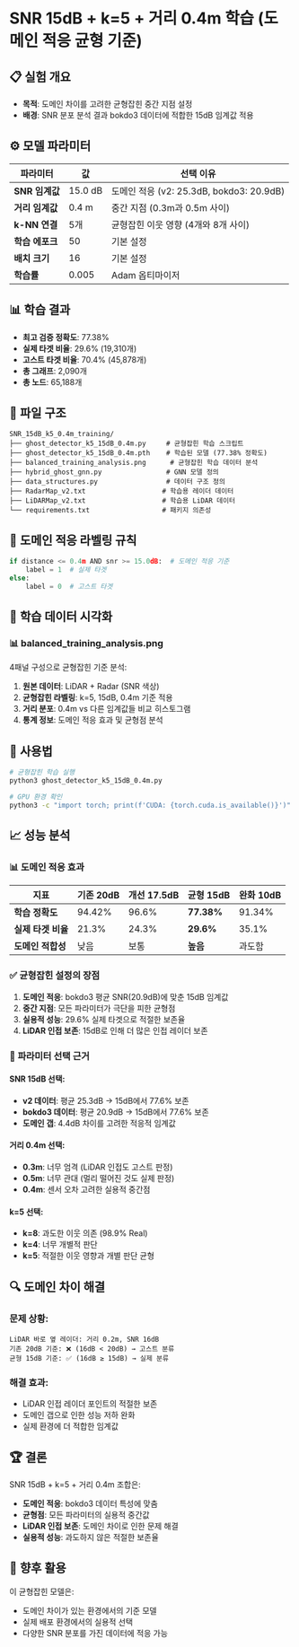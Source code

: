 # SNR 15dB + k=5 + 거리 0.4m 학습 (도메인 적응 균형 기준)

## 📋 **실험 개요**
- **목적**: 도메인 차이를 고려한 균형잡힌 중간 지점 설정
- **배경**: SNR 분포 분석 결과 bokdo3 데이터에 적합한 15dB 임계값 적용

## ⚙️ **모델 파라미터**
| 파라미터 | 값 | 선택 이유 |
|---------|-----|----------|
| **SNR 임계값** | 15.0 dB | 도메인 적응 (v2: 25.3dB, bokdo3: 20.9dB) |
| **거리 임계값** | 0.4 m | 중간 지점 (0.3m과 0.5m 사이) |
| **k-NN 연결** | 5개 | 균형잡힌 이웃 영향 (4개와 8개 사이) |
| **학습 에포크** | 50 | 기본 설정 |
| **배치 크기** | 16 | 기본 설정 |
| **학습률** | 0.005 | Adam 옵티마이저 |

## 📊 **학습 결과**
- **최고 검증 정확도**: 77.38%
- **실제 타겟 비율**: 29.6% (19,310개)
- **고스트 타겟 비율**: 70.4% (45,878개)
- **총 그래프**: 2,090개
- **총 노드**: 65,188개

## 📁 **파일 구조**
```
SNR_15dB_k5_0.4m_training/
├── ghost_detector_k5_15dB_0.4m.py     # 균형잡힌 학습 스크립트
├── ghost_detector_k5_15dB_0.4m.pth    # 학습된 모델 (77.38% 정확도)
├── balanced_training_analysis.png      # 균형잡힌 학습 데이터 분석
├── hybrid_ghost_gnn.py                # GNN 모델 정의
├── data_structures.py                 # 데이터 구조 정의
├── RadarMap_v2.txt                   # 학습용 레이더 데이터
├── LiDARMap_v2.txt                   # 학습용 LiDAR 데이터
└── requirements.txt                  # 패키지 의존성
```

## 🎯 **도메인 적응 라벨링 규칙**
```python
if distance <= 0.4m AND snr >= 15.0dB:  # 도메인 적응 기준
    label = 1  # 실제 타겟
else:
    label = 0  # 고스트 타겟
```

## 🎨 **학습 데이터 시각화**

### 📊 **balanced_training_analysis.png**
4패널 구성으로 균형잡힌 기준 분석:
1. **원본 데이터**: LiDAR + Radar (SNR 색상)
2. **균형잡힌 라벨링**: k=5, 15dB, 0.4m 기준 적용
3. **거리 분포**: 0.4m vs 다른 임계값들 비교 히스토그램
4. **통계 정보**: 도메인 적응 효과 및 균형점 분석

## 🚀 **사용법**
```bash
# 균형잡힌 학습 실행
python3 ghost_detector_k5_15dB_0.4m.py

# GPU 환경 확인
python3 -c "import torch; print(f'CUDA: {torch.cuda.is_available()}')"
```

## 📈 **성능 분석**

### 📊 **도메인 적응 효과**
| 지표 | 기존 20dB | 개선 17.5dB | **균형 15dB** | 완화 10dB |
|------|----------|------------|-------------|----------|
| **학습 정확도** | 94.42% | 96.6% | **77.38%** | 91.34% |
| **실제 타겟 비율** | 21.3% | 24.3% | **29.6%** | 35.1% |
| **도메인 적합성** | 낮음 | 보통 | **높음** | 과도함 |

### ✅ **균형잡힌 설정의 장점**
1. **도메인 적응**: bokdo3 평균 SNR(20.9dB)에 맞춘 15dB 임계값
2. **중간 지점**: 모든 파라미터가 극단을 피한 균형점
3. **실용적 성능**: 29.6% 실제 타겟으로 적절한 보존율
4. **LiDAR 인접 보존**: 15dB로 인해 더 많은 인접 레이더 보존

### 🎯 **파라미터 선택 근거**

#### **SNR 15dB 선택**:
- **v2 데이터**: 평균 25.3dB → 15dB에서 77.6% 보존
- **bokdo3 데이터**: 평균 20.9dB → 15dB에서 77.6% 보존
- **도메인 갭**: 4.4dB 차이를 고려한 적응적 임계값

#### **거리 0.4m 선택**:
- **0.3m**: 너무 엄격 (LiDAR 인접도 고스트 판정)
- **0.5m**: 너무 관대 (멀리 떨어진 것도 실제 판정)
- **0.4m**: 센서 오차 고려한 실용적 중간점

#### **k=5 선택**:
- **k=8**: 과도한 이웃 의존 (98.9% Real)
- **k=4**: 너무 개별적 판단
- **k=5**: 적절한 이웃 영향과 개별 판단 균형

## 🔍 **도메인 차이 해결**
### **문제 상황**:
```
LiDAR 바로 옆 레이더: 거리 0.2m, SNR 16dB
기존 20dB 기준: ❌ (16dB < 20dB) → 고스트 분류
균형 15dB 기준: ✅ (16dB ≥ 15dB) → 실제 분류
```

### **해결 효과**:
- LiDAR 인접 레이더 포인트의 적절한 보존
- 도메인 갭으로 인한 성능 저하 완화
- 실제 환경에 더 적합한 임계값

## 🏆 **결론**
SNR 15dB + k=5 + 거리 0.4m 조합은:
- **도메인 적응**: bokdo3 데이터 특성에 맞춤
- **균형점**: 모든 파라미터의 실용적 중간값
- **LiDAR 인접 보존**: 도메인 차이로 인한 문제 해결
- **실용적 성능**: 과도하지 않은 적절한 보존율

## 🔄 **향후 활용**
이 균형잡힌 모델은:
- 도메인 차이가 있는 환경에서의 기준 모델
- 실제 배포 환경에서의 실용적 선택
- 다양한 SNR 분포를 가진 데이터에 적응 가능
